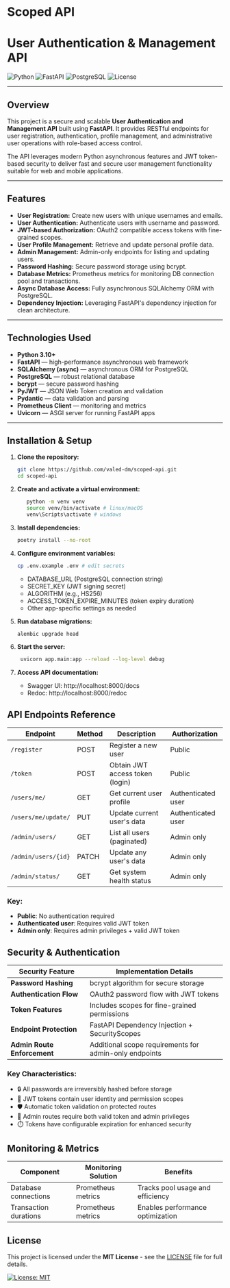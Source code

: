 # Scoped API

# User Authentication & Management API

![Python](https://img.shields.io/badge/python-3.10+-blue)
![FastAPI](https://img.shields.io/badge/FastAPI-asyncio-brightgreen)
![PostgreSQL](https://img.shields.io/badge/PostgreSQL-relational-blue)
![License](https://img.shields.io/badge/license-MIT-green)

---

## Overview

This project is a secure and scalable **User Authentication and Management API** built using **FastAPI**. It provides RESTful endpoints for user registration, authentication, profile management, and administrative user operations with role-based access control.

The API leverages modern Python asynchronous features and JWT token-based security to deliver fast and secure user management functionality suitable for web and mobile applications.

---

## Features

- **User Registration:** Create new users with unique usernames and emails.
- **User Authentication:** Authenticate users with username and password.
- **JWT-based Authorization:** OAuth2 compatible access tokens with fine-grained scopes.
- **User Profile Management:** Retrieve and update personal profile data.
- **Admin Management:** Admin-only endpoints for listing and updating users.
- **Password Hashing:** Secure password storage using bcrypt.
- **Database Metrics:** Prometheus metrics for monitoring DB connection pool and transactions.
- **Async Database Access:** Fully asynchronous SQLAlchemy ORM with PostgreSQL.
- **Dependency Injection:** Leveraging FastAPI's dependency injection for clean architecture.

---

## Technologies Used

- **Python 3.10+**
- **FastAPI** — high-performance asynchronous web framework
- **SQLAlchemy (async)** — asynchronous ORM for PostgreSQL
- **PostgreSQL** — robust relational database
- **bcrypt** — secure password hashing
- **PyJWT** — JSON Web Token creation and validation
- **Pydantic** — data validation and parsing
- **Prometheus Client** — monitoring and metrics
- **Uvicorn** — ASGI server for running FastAPI apps

---

## Installation & Setup

1. **Clone the repository:**

   ```bash
   git clone https://github.com/valed-dm/scoped-api.git
   cd scoped-api
   ```

2. **Create and activate a virtual environment:**

    ```bash
       python -m venv venv
       source venv/bin/activate # linux/macOS
       venv\Scripts\activate # windows
    ```
   
3. **Install dependencies:**
    
    ```bash
    poetry install --no-root
    ```
   
4. **Configure environment variables:**

    ```bash
    cp .env.example .env # edit secrets
    ```
   
   - DATABASE_URL (PostgreSQL connection string)
   - SECRET_KEY (JWT signing secret)
   - ALGORITHM (e.g., HS256)
   - ACCESS_TOKEN_EXPIRE_MINUTES (token expiry duration)
   - Other app-specific settings as needed

5. **Run database migrations:**

    ```bash
    alembic upgrade head
    ```
   
6. **Start the server:**

    ```bash
     uvicorn app.main:app --reload --log-level debug
    ```

7. **Access API documentation:**

   - Swagger UI: http://localhost:8000/docs
   - Redoc: http://localhost:8000/redoc

## API Endpoints Reference

| Endpoint               | Method | Description                          | Authorization      |
|------------------------|--------|--------------------------------------|--------------------|
| `/register`            | POST   | Register a new user                  | Public             |
| `/token`               | POST   | Obtain JWT access token (login)      | Public             |
| `/users/me/`           | GET    | Get current user profile             | Authenticated user |
| `/users/me/update/`    | PUT    | Update current user's data           | Authenticated user |
| `/admin/users/`        | GET    | List all users (paginated)           | Admin only         |
| `/admin/users/{id}`    | PATCH  | Update any user's data               | Admin only         |
| `/admin/status/`       | GET    | Get system health status             | Admin only         |

### Key:
- **Public**: No authentication required
- **Authenticated user**: Requires valid JWT token
- **Admin only**: Requires admin privileges + valid JWT token

## Security & Authentication

| Security Feature              | Implementation Details                          |
|-------------------------------|-----------------------------------------------|
| **Password Hashing**          | bcrypt algorithm for secure storage           |
| **Authentication Flow**       | OAuth2 password flow with JWT tokens          |
| **Token Features**            | Includes scopes for fine-grained permissions  |
| **Endpoint Protection**       | FastAPI Dependency Injection + SecurityScopes |
| **Admin Route Enforcement**   | Additional scope requirements for admin-only endpoints |

### Key Characteristics:
- 🔒 All passwords are irreversibly hashed before storage
- 🔑 JWT tokens contain user identity and permission scopes
- 🛡️ Automatic token validation on protected routes
- 👮 Admin routes require both valid token and admin privileges
- ⏱️ Tokens have configurable expiration for enhanced security

## Monitoring & Metrics

| Component               | Monitoring Solution      | Benefits                          |
|-------------------------|--------------------------|-----------------------------------|
| Database connections    | Prometheus metrics       | Tracks pool usage and efficiency  |
| Transaction durations   | Prometheus metrics       | Enables performance optimization  |


## License

This project is licensed under the **MIT License** - see the [LICENSE](LICENSE) file for full details.

[![License: MIT](https://img.shields.io/badge/License-MIT-yellow.svg)](https://opensource.org/licenses/MIT)
